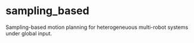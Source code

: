 # sampling_based
Sampling-based motion planning for heterogeneuous multi-robot systems under global input.